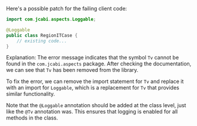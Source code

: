 Here's a possible patch for the failing client code:
```java
import com.jcabi.aspects.Loggable;

@Loggable
public class RegionITCase {
    // existing code...
}
```
Explanation:
The error message indicates that the symbol `Tv` cannot be found in the `com.jcabi.aspects` package. After checking the documentation, we can see that `Tv` has been removed from the library.

To fix the error, we can remove the import statement for `Tv` and replace it with an import for `Loggable`, which is a replacement for `Tv` that provides similar functionality.

Note that the `@Loggable` annotation should be added at the class level, just like the `@Tv` annotation was. This ensures that logging is enabled for all methods in the class.